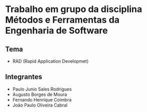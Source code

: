 # Trabalho em grupo da disciplina Métodos e Ferramentas da Engenharia de Software

## Tema
- RAD (Rapid Application Developmet)

## Integrantes 

- Paulo Junio Sales Rodrigues
- Augusto Borges de Moura
- Fernando Henrique Coimbra
- João Paulo Oliveira Cabral
